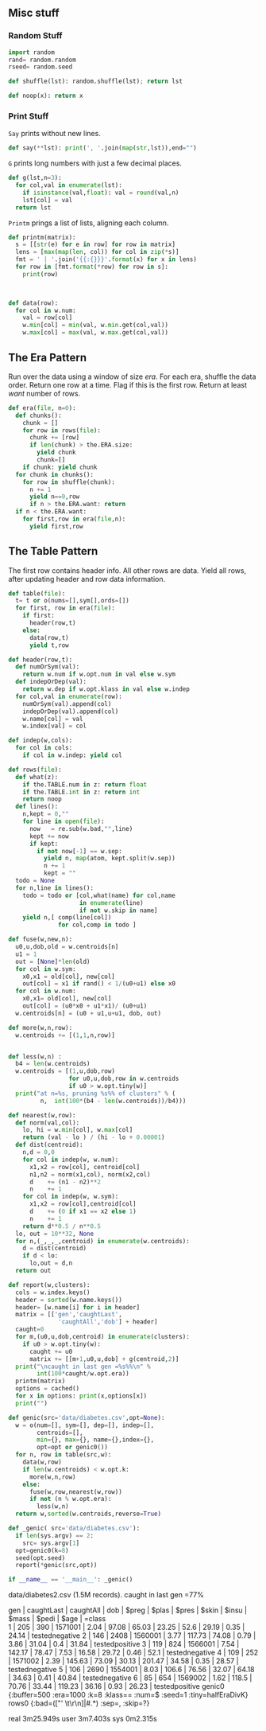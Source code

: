 
## Misc stuff

### Random Stuff 

````python
import random
rand= random.random
rseed= random.seed

def shuffle(lst): random.shuffle(lst); return lst

def noop(x): return x
````

### Print Stuff

`Say` prints without new lines.

````python
def say(**lst): print(', '.join(map(str,lst)),end="")
````

`G` prints long numbers with just a few decimal places.
 
````python
def g(lst,n=3):
  for col,val in enumerate(lst):
    if isinstance(val,float): val = round(val,n)
    lst[col] = val
  return lst
````

`Printm` prings a list of lists, aligning each column.

````python
def printm(matrix):
  s = [[str(e) for e in row] for row in matrix]
  lens = [max(map(len, col)) for col in zip(*s)]
  fmt = ' | '.join('{{:{}}}'.format(x) for x in lens)
  for row in [fmt.format(*row) for row in s]:
    print(row)


  
def data(row):
  for col in w.num:
    val = row[col]
    w.min[col] = min(val, w.min.get(col,val))
    w.max[col] = max(val, w.max.get(col,val))

````

## The Era Pattern

Run over the data using a window of size _era_.  For
each era, shuffle the data order. Return one row at
a time. Flag if this is the first row. Return 
at least _want_ number of rows.

````python
def era(file, n=0):
  def chunks():
    chunk = []
    for row in rows(file):
      chunk += [row]
      if len(chunk) > the.ERA.size:
        yield chunk
        chunk=[]
    if chunk: yield chunk
  for chunk in chunks():
    for row in shuffle(chunk):
      n += 1
      yield n==0,row
      if n > the.ERA.want: return
  if n < the.ERA.want:
    for first,row in era(file,n):
      yield first,row
````

## The Table Pattern

The first row contains header info. All other rows are data.
Yield all rows, after updating header and row data information.

````python
def table(file):
  t= t or o(nums=[],sym[],ords=[])
  for first, row in era(file):
    if first:
      header(row,t)
    else:
      data(row,t)
      yield t,row

def header(row,t):
  def numOrSym(val):
    return w.num if w.opt.num in val else w.sym
  def indepOrDep(val):
    return w.dep if w.opt.klass in val else w.indep
  for col,val in enumerate(row):
    numOrSym(val).append(col)
    indepOrDep(val).append(col)
    w.name[col] = val
    w.index[val] = col

def indep(w,cols):
  for col in cols:
    if col in w.indep: yield col

def rows(file):
  def what(z):
    if the.TABLE.num in z: return float
    if the.TABLE.int in z: return int
    return noop
  def lines(): 
    n,kept = 0,""
    for line in open(file):
      now   = re.sub(w.bad,"",line)
      kept += now
      if kept:
        if not now[-1] == w.sep:
          yield n, map(atom, kept.split(w.sep))
          n += 1
          kept = "" 
  todo = None
  for n,line in lines():
    todo = todo or [col,what(name) for col,name 
                    in enumerate(line) 
                    if not w.skip in name]
    yield n,[ comp(line[col])
              for col,comp in todo ]

def fuse(w,new,n):
  u0,u,dob,old = w.centroids[n]
  u1 = 1
  out = [None]*len(old)
  for col in w.sym:
    x0,x1 = old[col], new[col]
    out[col] = x1 if rand() < 1/(u0+u1) else x0
  for col in w.num:
    x0,x1= old[col], new[col]
    out[col] = (u0*x0 + u1*x1)/ (u0+u1)
  w.centroids[n] = (u0 + u1,u+u1, dob, out)

def more(w,n,row):
  w.centroids += [(1,1,n,row)]


def less(w,n) :
  b4 = len(w.centroids)
  w.centroids = [(1,u,dob,row) 
                 for u0,u,dob,row in w.centroids 
                 if u0 > w.opt.tiny(w)]
  print("at n=%s, pruning %s%% of clusters" % (
         n,  int(100*(b4 - len(w.centroids))/b4)))

def nearest(w,row):
  def norm(val,col):
    lo, hi = w.min[col], w.max[col]
    return (val - lo ) / (hi - lo + 0.00001)
  def dist(centroid):
    n,d = 0,0
    for col in indep(w, w.num):
      x1,x2 = row[col], centroid[col]
      n1,n2 = norm(x1,col), norm(x2,col)
      d    += (n1 - n2)**2
      n    += 1
    for col in indep(w, w.sym):
      x1,x2 = row[col],centroid[col]
      d    += (0 if x1 == x2 else 1)
      n    += 1
    return d**0.5 / n**0.5
  lo, out = 10**32, None
  for n,(_,_,_,centroid) in enumerate(w.centroids):
    d = dist(centroid)
    if d < lo:
      lo,out = d,n
  return out

def report(w,clusters):
  cols = w.index.keys()
  header = sorted(w.name.keys())
  header= [w.name[i] for i in header]
  matrix = [['gen','caughtLast',
              'caughtAll','dob'] + header]
  caught=0
  for m,(u0,u,dob,centroid) in enumerate(clusters):
    if u0 > w.opt.tiny(w):
      caught += u0
      matrix += [[m+1,u0,u,dob] + g(centroid,2)]
  print("\ncaught in last gen =%s%%\n" %
        int(100*caught/w.opt.era))
  printm(matrix)
  options = cached()
  for x in options: print(x,options[x])
  print("")

def genic(src='data/diabetes.csv',opt=None):
  w = o(num=[], sym=[], dep=[], indep=[],
        centroids=[],
        min={}, max={}, name={},index={},
        opt=opt or genic0())
  for n, row in table(src,w):
    data(w,row)
    if len(w.centroids) < w.opt.k:
      more(w,n,row)
    else:
      fuse(w,row,nearest(w,row))
      if not (n % w.opt.era):
        less(w,n)
  return w,sorted(w.centroids,reverse=True)

def _genic( src='data/diabetes.csv'):
  if len(sys.argv) == 2:
    src= sys.argv[1]
  opt=genic0(k=8)
  seed(opt.seed)
  report(*genic(src,opt)) 

if __name__ == '__main__': _genic()

````
data/diabetes2.csv (1.5M records).
caught in last gen =77%

gen | caughtLast | caughtAll | dob     | $preg | $plas  | $pres | $skin | $insu  | $mass | $pedi | $age  | =class        
1   | 205        | 390       | 1571001 | 2.04  | 97.08  | 65.03 | 23.25 | 52.6   | 29.19 | 0.35  | 24.14 | testednegative
2   | 146        | 2408      | 1560001 | 3.77  | 117.73 | 74.08 | 0.79  | 3.86   | 31.04 | 0.4   | 31.84 | testedpositive
3   | 119        | 824       | 1566001 | 7.54  | 142.17 | 78.47 | 7.53  | 16.58  | 29.72 | 0.46  | 52.1  | testednegative
4   | 109        | 252       | 1571002 | 2.39  | 145.63 | 73.09 | 30.13 | 201.47 | 34.58 | 0.35  | 28.57 | testednegative
5   | 106        | 2690      | 1554001 | 8.03  | 106.6  | 76.56 | 32.07 | 64.18  | 34.63 | 0.41  | 40.84 | testednegative
6   | 85         | 654       | 1569002 | 1.62  | 118.5  | 70.76 | 33.44 | 119.23 | 36.16 | 0.93  | 26.23 | testedpositive
genic0 {:buffer=500 :era=1000 :k=8 :klass== :num=$ :seed=1 :tiny=halfEraDivK}
rows0 {:bad=(["\' \t\r\n]|#.*) :sep=, :skip=?}

real	3m25.949s
user	3m7.403s
sys	0m2.315s
````python
````
